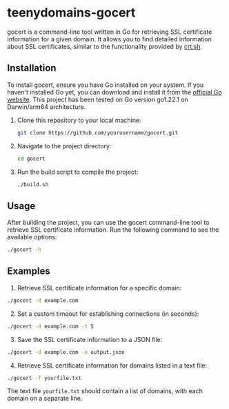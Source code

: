 # teenydomains-gocert

gocert is a command-line tool written in Go for retrieving SSL certificate information for a given domain. It allows you to find detailed information about SSL certificates, similar to the functionality provided by [crt.sh](https://crt.sh).

## Installation

To install gocert, ensure you have Go installed on your system.
If you haven't installed Go yet, you can download and install it from the [official Go website](https://go.dev/doc/install).
This project has been tested on Go version go1.22.1 on Darwin/arm64 architecture.

1. Clone this repository to your local machine:

    ```bash
    git clone https://github.com/yourusername/gocert.git
    ```

2. Navigate to the project directory:

    ```bash
    cd gocert
    ```

3. Run the build script to compile the project:

    ```bash
    ./build.sh
    ```

## Usage

After building the project, you can use the gocert command-line tool to retrieve SSL certificate information. Run the following command to see the available options:

```bash
./gocert -h
```

## Examples

1. Retrieve SSL certificate information for a specific domain:

  ```bash
  ./gocert -d example.com
  ```

2. Set a custom timeout for establishing connections (in seconds):

  ```bash
  ./gocert -d example.com -t 5
  ```

3. Save the SSL certificate information to a JSON file:
  ```bash
  ./gocert -d example.com -o output.json
  ```

4. Retrieve SSL certificate information for domains listed in a text file:

  ```bash
  ./gocert -f yourfile.txt
  ```

  The text file `yourfile.txt` should contain a list of domains, with each domain on a separate line.



